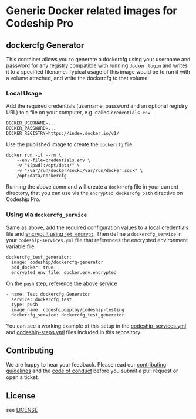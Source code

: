 # Generic Docker related images for Codeship Pro

## dockercfg Generator

This container allows you to generate a dockercfg using your username and password for any registry compatible with running `docker login` and writes it to a specified filename. Typical usage of this image would be to run it with a volume attached, and write the dockercfg to that volume.

### Local Usage

Add the required credentials (username, password and an optional registry URL) to a file on your computer, e.g. called `credentials.env`.

```
DOCKER_USERNAME=...
DOCKER_PASSWORD=...
DOCKER_REGISTRY=https://index.docker.io/v1/
```

Use the published image to create the `dockercfg` file.

```shell
docker run -it --rm \
	--env-file=credentials.env \
	-v "$(pwd):/opt/data/" \
	-v "/var/run/docker/sock:/var/run/docker.sock" \
	/opt/data/dockercfg
```

Running the above command will create a `dockercfg` file in your current directory, that you can use via the `encrypted_dockercfg_path` directive on Codeship Pro.

### Using via `dockercfg_service`

Same as above, add the required configuration values to a local credentials file and [encrypt it using `jet encrypt`](https://codeship.com/documentation/docker/encryption/). Then define a `dockercfg_service` in your `codeship-services.yml` file that references the encrypted environment variable file.

```
dockercfg_test_generator:
  image: codeship/dockercfg-generator
  add_docker: true
  encrypted_env_file: docker.env.encrypted
```

On the `push` step, reference the above service

```
- name: Test dockercfg Generator
  service: dockercfg_test
  type: push
  image_name: codeshipdeploy/codeship-testing
  dockercfg_service: dockercfg_test_generator
```

You can see a working example of this setup in the [codeship-services.yml](codeship-services.yml) and [codeship-steps.yml](codeship-steps.yml) files included in this repository.

## Contributing

We are happy to hear your feedback. Please read our [contributing guidelines](CONTRIBUTING.md) and the [code of conduct](CODE_OF_CONDUCT.md) before you submit a pull request or open a ticket.

## License

see [LICENSE](LICENSE)
